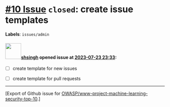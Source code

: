 # [\#10 Issue](https://github.com/OWASP/www-project-machine-learning-security-top-10/issues/10) `closed`: create issue templates
**Labels**: `issues/admin`


#### <img src="https://avatars.githubusercontent.com/u/412800?v=4" width="50">[shsingh](https://github.com/shsingh) opened issue at [2023-07-23 23:33](https://github.com/OWASP/www-project-machine-learning-security-top-10/issues/10):

- [ ] create template for new issues
- [ ] create template for pull requests




-------------------------------------------------------------------------------



[Export of Github issue for [OWASP/www-project-machine-learning-security-top-10](https://github.com/OWASP/www-project-machine-learning-security-top-10).]
